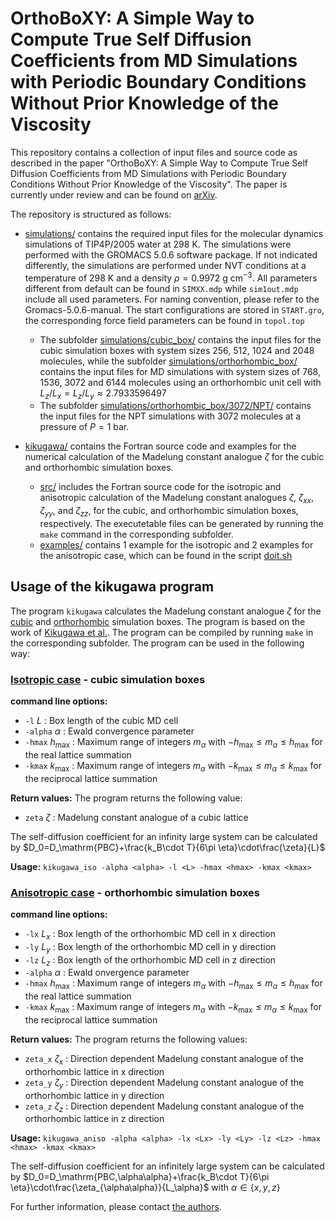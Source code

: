 
# OrthoBoXY: A Simple Way to Compute True Self Diffusion Coefficients from MD Simulations with Periodic Boundary Conditions Without Prior Knowledge of the Viscosity

This repository contains a collection of input files and source code as described in the paper "OrthoBoXY: A Simple Way to Compute True Self Diffusion Coefficients from MD Simulations with Periodic Boundary Conditions Without Prior Knowledge of the Viscosity". The paper is currently under review and can be found on [arXiv](https://arxiv.org/abs/2307.01591).

The repository is structured as follows:
- [simulations/](simulations/) contains the required input files for the molecular dynamics simulations of TIP4P/2005 water at 298 K. The simulations were performed with the GROMACS 5.0.6 software package. If not indicated differently, the simulations are performed under NVT conditions at a temperature of 298 K and a density $\rho=0.9972$ $\mbox{g}$ $\mbox{cm}^{-3}$. All parameters different from default can be found in `SIMXX.mdp` while `sim1out.mdp` include all used parameters. For naming convention, please refer to the Gromacs-5.0.6-manual. The start configurations are stored in `START.gro`, the corresponding force field parameters can be found in `topol.top`
    - The subfolder [simulations/cubic_box/](simulations/cubic_box/) contains the input files for the cubic simulation boxes with system sizes 256, 512, 1024 and 2048 molecules, while the subfolder [simulations/orthorhombic_box/](simulations/orthorhombic_box/) contains the input files for MD simulations with system sizes of 768, 1536, 3072 and 6144 molecules using an orthorhombic unit cell with $L_z/L_x=L_z/L_y\approx 2.7933596497$
  - The subfolder [simulations/orthorhombic_box/3072/NPT/](simulations/orthorhombic_box/3072/NPT/) contains the input files for the NPT simulations with 3072 molecules at a pressure of $P=1$ bar.

- [kikugawa/](kikugawa/) contains the Fortran source code and examples for the numerical calculation of the Madelung constant analogue $\zeta$ for the cubic and orthorhombic simulation boxes.
  - [src/](kikugawa/src) includes the Fortran source code for the isotropic and anisotropic calculation of the Madelung constant analogues $\zeta$, $\zeta_{xx}$, $\zeta_{yy}$, and $\zeta_{zz}$, for the cubic, and orthorhombic simulation boxes, respectively. The executetable files can be generated by running the `make` command in the corresponding subfolder.
  - [examples/](kikugawa/examples/) contains 1 example for the isotropic and 2 examples for the anisotropic case, which can be found in the script [doit.sh](kikugawa/examples/doit.sh)
## Usage of the kikugawa program
The program `kikugawa` calculates the Madelung constant analogue $\zeta$ for the [cubic](kikugawa/src/kikugawa_iso.f) and [orthorhombic](kikugawa/src/kikugawa_aniso.f) simulation boxes. The program is based on the work of [Kikugawa et al.](https://pubs.aip.org/aip/jcp/article/143/2/024507/825372/Hydrodynamic-consideration-of-the-finite-size). The program can be compiled by running `make` in the corresponding subfolder. The program can be used in the following way:
### [Isotropic case](kikugawa/src/kikugawa_iso.f) - cubic simulation boxes
**command line options:**
-   `-l` $L$ : Box length of the cubic MD cell
-   `-alpha` $\alpha$ : Ewald convergence parameter
-   `-hmax` $h_\mathrm{max}$ : Maximum range of integers $m_\alpha$  with $-h_\mathrm{max} \leq m_\alpha \leq h_\mathrm{max}$ for the real lattice summation
-   `-kmax` $k_\mathrm{max}$ : Maximum range of integers $m_\alpha$  with $-k_\mathrm{max} \leq m_\alpha \leq k_\mathrm{max}$ for the reciprocal lattice summation

**Return values:** The program returns the following value:
- `zeta` $\zeta$ : Madelung constant analogue of a cubic lattice

The self-diffusion coefficient for an infinity large system can be calculated by
$D_0=D_\mathrm{PBC}+\frac{k_B\cdot T}{6\pi \eta}\cdot\frac{\zeta}{L}$
  
**Usage:** `kikugawa_iso -alpha <alpha> -l <L> -hmax <hmax> -kmax <kmax>`

### [Anisotropic case](kikugawa/src/kikugawa_aniso.f) - orthorhombic simulation boxes

**command line options:**
-   `-lx` $L_x$ : Box length of the orthorhombic MD cell in x direction
-   `-ly` $L_y$ : Box length of the orthorhombic MD cell in y direction
-   `-lz` $L_z$ : Box length of the orthorhombic MD cell in z direction
-   `-alpha` $\alpha$ : Ewald onvergence parameter
-   `-hmax` $h_\mathrm{max}$ : Maximum range of integers $m_\alpha$  with $-h_\mathrm{max} \leq m_\alpha \leq h_\mathrm{max}$ for the real lattice summation
-   `-kmax` $k_\mathrm{max}$ : Maximum range of integers $m_\alpha$  with $-k_\mathrm{max} \leq m_\alpha \leq k_\mathrm{max}$ for the reciprocal lattice summation


**Return values:** The program returns the following values:
- `zeta_x` $\zeta_x$ : Direction dependent Madelung constant analogue of the orthorhombic lattice in x direction
- `zeta_y` $\zeta_y$ : Direction dependent Madelung constant analogue of the orthorhombic lattice in y direction
- `zeta_z` $\zeta_z$ : Direction dependent Madelung constant analogue of the orthorhombic lattice in z direction

**Usage:** `kikugawa_aniso -alpha <alpha> -lx <Lx> -ly <Ly> -lz <Lz> -hmax <hmax> -kmax <kmax>`

The self-diffusion coefficient for an infinitely large system can be calculated by
$D_0=D_\mathrm{PBC,\alpha\alpha}+\frac{k_B\cdot T}{6\pi \eta}\cdot\frac{\zeta_{\alpha\alpha}}{L_\alpha}$ with $\alpha \in \{x,y,z\}$




For further information, please contact [the authors](mailto:dietmar.paschek@uni-rostock.de).
